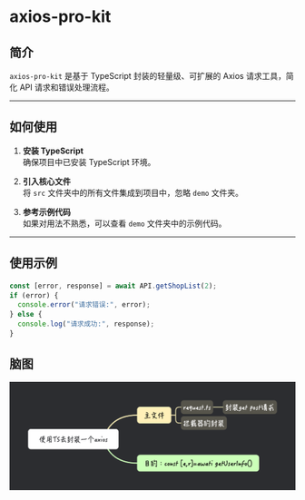 # axios-pro-kit

## 简介
`axios-pro-kit` 是基于 TypeScript 封装的轻量级、可扩展的 Axios 请求工具，简化 API 请求和错误处理流程。

---

## 如何使用
1. **安装 TypeScript**  
   确保项目中已安装 TypeScript 环境。

2. **引入核心文件**  
   将 `src` 文件夹中的所有文件集成到项目中，忽略 `demo` 文件夹。

3. **参考示例代码**  
   如果对用法不熟悉，可以查看 `demo` 文件夹中的示例代码。

---

## 使用示例
```typescript
const [error, response] = await API.getShopList(2);
if (error) {
  console.error("请求错误:", error);
} else {
  console.log("请求成功:", response);
}
```

## 脑图
![架构脑图](./images/axios.jpg)
